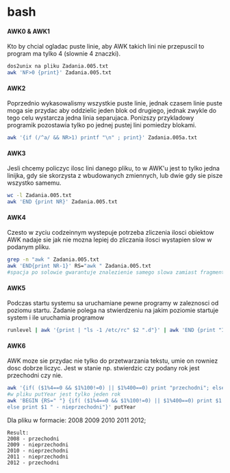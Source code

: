 # bash

#### AWK0 & AWK1
Kto by chcial ogladac puste linie, aby AWK takich lini nie przepuscil to program ma tylko 4 (slownie 4 znaczki).
```bash
dos2unix na pliku Zadania.005.txt
awk 'NF>0 {print}' Zadania.005.txt
```
#### AWK2
Poprzednio wykasowalismy wszystkie puste linie, jednak czasem linie puste moga sie przydac aby oddzielic jeden blok od drugiego, jednak zwykle do tego celu wystarcza jedna linia separujaca. Ponizszy przykladowy programik pozostawia tylko po jednej pustej lini pomiedzy blokami.
```bash
awk '{if (/^a/ && NR>1) printf "\n" ; print}' Zadania.005a.txt
```

#### AWK3
Jesli chcemy policzyc ilosc lini danego pliku, to w AWK'u jest to tylko jedna linijka, gdy sie skorzysta z wbudowanych zmiennych, lub
dwie gdy sie pisze wszystko samemu.
```bash
wc -l Zadania.005.txt
awk 'END {print NR}' Zadania.005.txt
```
#### AWK4
Czesto w zyciu codzeinnym wystepuje potrzeba zliczenia ilosci obiektow AWK nadaje sie jak nie mozna lepiej do zliczania ilosci wystapien slow w podanym pliku.
```bash
grep -n "awk " Zadania.005.txt
awk 'END{print NR-1}' RS="awk " Zadania.005.txt 
#spacja po solowie gwarantuje znalezienie samego slowa zamiast fragmentu
```
#### AWK5
Podczas startu systemu sa uruchamiane pewne programy w zaleznosci od poziomu startu. Zadanie polega na stwierdzeniu na jakim poziomie startuje system i ile uruchamia programow
```bash
runlevel | awk '{print | "ls -1 /etc/rc" $2 ".d"}' | awk 'END {print "Ilosc uruchominych uslug: "NR-2}'
```
#### AWK6
AWK moze sie przydac nie tylko do przetwarzania tekstu, umie on rowniez dosc dobrze liczyc. Jest w stanie np. stwierdzic czy podany rok jest przechodni czy nie.
```bash
awk '{if( ($1%4==0 && $1%100!=0) || $1%400==0) print "przechodni"; else print "nieprzechodni"}' putYear 
#w pliku putYear jest tylko jeden rok
awk 'BEGIN {RS=" "} {if( ($1%4==0 && $1%100!=0) || $1%400==0) print $1 " - przechodni"; 
else print $1 " - nieprzechodni"}' putYear
```
Dla pliku w formacie: 2008 2009 2010 2011 2012;
```
Result:
2008 - przechodni
2009 - nieprzechodni
2010 - nieprzechodni
2011 - nieprzechodni
2012 - przechodni
```
